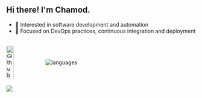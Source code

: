 ## Hi there! I'm Chamod.

* 🌱 Interested in software development and automation
* 🔧 Focused on DevOps practices, continuous integration and deployment

<br>

<div style="display: flex; align-items: center;">
  <img width="20%" align="left" alt="Github" src="https://user-images.githubusercontent.com/48678280/88862734-4903af80-d201-11ea-968b-9c939d88a37c.gif" />
  <img align="center" src="https://github-readme-stats.vercel.app/api/top-langs/?username=chamodranasgala&&exclude_reo=chamodranasgala&layout=compact&theme=great-gatsby" alt="languages"/>
</div>

<br> 

<img src="https://skillicons.dev/icons?i=react,nodejs,html,css,js,bootstrap,java,mongodb,laravel,git,vscode,eclipse"/>
